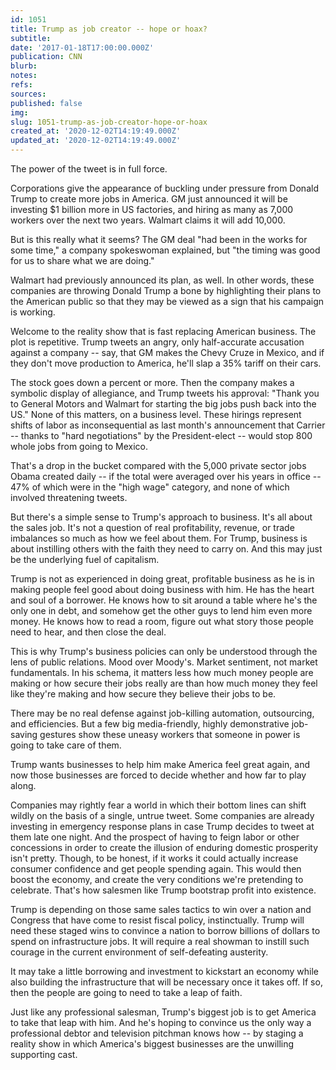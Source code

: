 ```yaml
---
id: 1051
title: Trump as job creator -- hope or hoax?
subtitle: 
date: '2017-01-18T17:00:00.000Z'
publication: CNN
blurb: 
notes: 
refs: 
sources: 
published: false
img: 
slug: 1051-trump-as-job-creator-hope-or-hoax
created_at: '2020-12-02T14:19:49.000Z'
updated_at: '2020-12-02T14:19:49.000Z'
---
```

The power of the tweet is in full force.

Corporations give the appearance of buckling under pressure from Donald Trump to create more jobs in America. GM just announced it will be investing $1 billion more in US factories, and hiring as many as 7,000 workers over the next two years. Walmart claims it will add 10,000.

But is this really what it seems? The GM deal "had been in the works for some time," a company spokeswoman explained, but "the timing was good for us to share what we are doing."

Walmart had previously announced its plan, as well. In other words, these companies are throwing Donald Trump a bone by highlighting their plans to the American public so that they may be viewed as a sign that his campaign is working.

Welcome to the reality show that is fast replacing American business. The plot is repetitive. Trump tweets an angry, only half-accurate accusation against a company -- say, that GM makes the Chevy Cruze in Mexico, and if they don't move production to America, he'll slap a 35% tariff on their cars.

The stock goes down a percent or more. Then the company makes a symbolic display of allegiance, and Trump tweets his approval: "Thank you to General Motors and Walmart for starting the big jobs push back into the US."
None of this matters, on a business level. These hirings represent shifts of labor as inconsequential as last month's announcement that Carrier -- thanks to "hard negotiations" by the President-elect -- would stop 800 whole jobs from going to Mexico.

That's a drop in the bucket compared with the 5,000 private sector jobs Obama created daily -- if the total were averaged over his years in office -- 47% of which were in the "high wage" category, and none of which involved threatening tweets.

But there's a simple sense to Trump's approach to business. It's all about the sales job. It's not a question of real profitability, revenue, or trade imbalances so much as how we feel about them. For Trump, business is about instilling others with the faith they need to carry on. And this may just be the underlying fuel of capitalism.

Trump is not as experienced in doing great, profitable business as he is in making people feel good about doing business with him. He has the heart and soul of a borrower. He knows how to sit around a table where he's the only one in debt, and somehow get the other guys to lend him even more money. He knows how to read a room, figure out what story those people need to hear, and then close the deal.

This is why Trump's business policies can only be understood through the lens of public relations. Mood over Moody's. Market sentiment, not market fundamentals. In his schema, it matters less how much money people are making or how secure their jobs really are than how much money they feel like they're making and how secure they believe their jobs to be.

There may be no real defense against job-killing automation, outsourcing, and efficiencies. But a few big media-friendly, highly demonstrative job-saving gestures show these uneasy workers that someone in power is going to take care of them.

Trump wants businesses to help him make America feel great again, and now those businesses are forced to decide whether and how far to play along.

Companies may rightly fear a world in which their bottom lines can shift wildly on the basis of a single, untrue tweet. Some companies are already investing in emergency response plans in case Trump decides to tweet at them late one night. And the prospect of having to feign labor or other concessions in order to create the illusion of enduring domestic prosperity isn't pretty. Though, to be honest, if it works it could actually increase consumer confidence and get people spending again. This would then boost the economy, and create the very conditions we're pretending to celebrate. That's how salesmen like Trump bootstrap profit into existence.

Trump is depending on those same sales tactics to win over a nation and Congress that have come to resist fiscal policy, instinctually. Trump will need these staged wins to convince a nation to borrow billions of dollars to spend on infrastructure jobs. It will require a real showman to instill such courage in the current environment of self-defeating austerity.

It may take a little borrowing and investment to kickstart an economy while also building the infrastructure that will be necessary once it takes off. If so, then the people are going to need to take a leap of faith.

Just like any professional salesman, Trump's biggest job is to get America to take that leap with him. And he's hoping to convince us the only way a professional debtor and television pitchman knows how -- by staging a reality show in which America's biggest businesses are the unwilling supporting cast.


